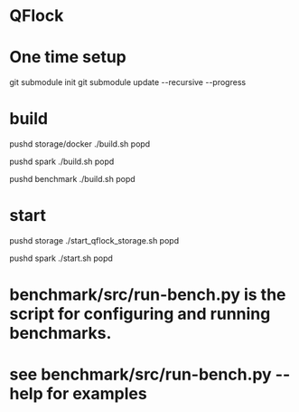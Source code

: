 # QFlock

# One time setup

git submodule  init
git submodule update --recursive --progress

# build
pushd storage/docker
./build.sh
popd

pushd spark
./build.sh
popd

pushd benchmark
./build.sh
popd

# start
pushd storage
./start_qflock_storage.sh
popd

pushd spark
./start.sh
popd

# benchmark/src/run-bench.py is the script for configuring and running benchmarks.
# see benchmark/src/run-bench.py --help for examples
